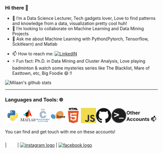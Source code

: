 <!--
**milaan9/milaan9** is a ✨ _special_ ✨ repository because its `README.md` (this file) appears on your GitHub profile.

Here are some ideas to get you started:


- 🌱 I’m currently learning ...
- 👯 I’m looking to collaborate on ...
- 🤔 I’m looking for help with ...
- 💬 Ask me about ...
- 📫 How to reach me: ...
- 😄 Pronouns: ...
- ⚡ Fun fact: ...
-->

### Hi there 👋 
- 🌱 I’m a Data Science Lecturer, Tech gadgets lover, Love to find patterns and knowledge from a data, visualization pretty cool huh!
- 👯 I’m looking to collaborate on Machine Learning and Data Mining Projects
- 💬 Ask me about Machine Learning with Python(Pytorch, Tensorflow, Sckitlearn) and Matlab
<!-- - 🌱 I’m currently learning React.
- 🤔 I’m looking for help with Vuejs -->
- 📫 How to reach me: [![LinkedIN](https://img.shields.io/badge/Linkedin-Connect-blue)](https://www.linkedin.com/in/crestniraj/)
- ⚡ Fun fact: Ph.D. in Data Mining and Cluster Analysis, Love playing badminton & watch some mysteries series like The Blacklist, Mare of Easttown, etc, Big Foodie 😄 !! 

![Milaan's github stats](https://github-readme-stats.vercel.app/api?username=milaan9&count_private=true&show_icons=true&theme=tokyonight&hide-border=true)


<!-- something 
- 📄 [Resume](https://sudhanshu456.github.io/stages/updated_resume.pdf) 
![Sudhanshu Prajapati's github stats](https://github-readme-stats.vercel.app/api?username=sudhanshu456&show_icons=true)
[![Top Langs](https://github-readme-stats.vercel.app/api/top-langs/?username=sudhanshu456&layout=compact)](https://github.com/sudhanshu456)
- 💻Checkout my [portfolio](https://sudhanshu456.github.io/)

-->

---

### Languages and Tools: 🌐
[<img align='left' alt='Python' width="50px" src="https://raw.githubusercontent.com/github/explore/80688e429a7d4ef2fca1e82350fe8e3517d3494d/topics/python/python.png" />](#)
[<img align='left' alt='Matlab' width="50px" src="https://raw.githubusercontent.com/github/explore/80688e429a7d4ef2fca1e82350fe8e3517d3494d/topics/matlab/matlab.png"/>](#)
[<img align='left' alt='C' width="50px" src="https://raw.githubusercontent.com/github/explore/80688e429a7d4ef2fca1e82350fe8e3517d3494d/topics/c/c.png"/>](#)
<!--
[<img align='left' alt='Django' width="26px" src="https://raw.githubusercontent.com/github/explore/80688e429a7d4ef2fca1e82350fe8e3517d3494d/topics/django/django.png" />](#)
[<img align='left' alt='AWS' width="26px" src="https://raw.githubusercontent.com/github/explore/fbceb94436312b6dacde68d122a5b9c7d11f9524/topics/aws/aws.png"/>](#)
[<img align="left" alt="Visual Studio Code" width="26px" src="https://raw.githubusercontent.com/github/explore/80688e429a7d4ef2fca1e82350fe8e3517d3494d/topics/visual-studio-code/visual-studio-code.png"/>](#)
 [<img align="left" alt="CSS3" width="26px" src="https://raw.githubusercontent.com/github/explore/80688e429a7d4ef2fca1e82350fe8e3517d3494d/topics/css/css.png"/>](#)
[<img align="left" alt="SQL" width="26px" src="https://raw.githubusercontent.com/github/explore/80688e429a7d4ef2fca1e82350fe8e3517d3494d/topics/sql/sql.png" />](#)
[<img align="left" alt="MySQL" width="26px" src="https://raw.githubusercontent.com/github/explore/80688e429a7d4ef2fca1e82350fe8e3517d3494d/topics/mysql/mysql.png" />](#)
-->
[<img align='left' alt='Sckit Learn' width="50px" src="https://raw.githubusercontent.com/github/explore/80688e429a7d4ef2fca1e82350fe8e3517d3494d/topics/scikit-learn/scikit-learn.png"/>](#)
[<img align="left" alt="HTML5" width="50px" src="https://raw.githubusercontent.com/github/explore/80688e429a7d4ef2fca1e82350fe8e3517d3494d/topics/html/html.png"/>](#)
[<img align="left" alt="JavaScript" width="50px" src="https://raw.githubusercontent.com/github/explore/80688e429a7d4ef2fca1e82350fe8e3517d3494d/topics/javascript/javascript.png"/>](#)
[<img align="left" alt="GitHub" width="50px" src="https://raw.githubusercontent.com/github/explore/78df643247d429f6cc873026c0622819ad797942/topics/github/github.png" />](#)
[<img align="left" alt="HTML5" width="50px" src="https://raw.githubusercontent.com/github/explore/80688e429a7d4ef2fca1e82350fe8e3517d3494d/topics/terminal/terminal.png" />](#)


### Other Accounts 📫

You can find and get touch with me on these accounts!

|   [<img src="https://raw.githubusercontent.com/Delta456/Delta456/master/img/github.png" alt="github logo" width="28">](https://github.com/milaan9)   |   [<img src="https://raw.githubusercontent.com/Delta456/Delta456/master/img/instagram.jpg" alt="instagram logo" width="24">](https://www.instagram.com/milaanparmar9/)   |   [<img src="https://upload.wikimedia.org/wikipedia/commons/5/51/Facebook_f_logo_%282019%29.svg" alt="facebook logo" width="24">](https://www.facebook.com/milaanparmar)



<!--
<br>
<br>
<br>
<br>

# StackOverflow Activity
<!-- 
- [Runtime error while running PyTorch model on local machine](https://stackoverflow.com/questions/62400718/runtime-error-while-running-pytorch-model-on-local-machine)
- [How i extract text from a model dialog in selenium?](https://stackoverflow.com/questions/62330974/how-i-extract-text-from-a-model-dialog-in-selenium)
- [Answer by Sudhanshu Prajapati for In SparkAR 3D custom object is not working properly as AR library 3D object on same code](https://stackoverflow.com/questions/61975412/in-sparkar-3d-custom-object-is-not-working-properly-as-ar-library-3d-object-on-s/62303939#62303939)
- [How it is encode in javascript?](https://stackoverflow.com/questions/62303636/how-it-is-encode-in-javascript)
- [Answer by Sudhanshu Prajapati for How to increment score when a condition is met using list comprehensions](https://stackoverflow.com/questions/62300377/how-to-increment-score-when-a-condition-is-met-using-list-comprehensions/62301101#62301101)
 -->

<br />
<!--
**sudhanshu456/sudhanshu456** is a ✨ _special_ ✨ repository because its `README.md` (this file) appears on your GitHub profile.

Here are some ideas to get you started:


- 🌱 I’m currently learning ...
- 😄 Pronouns: ...

-->
